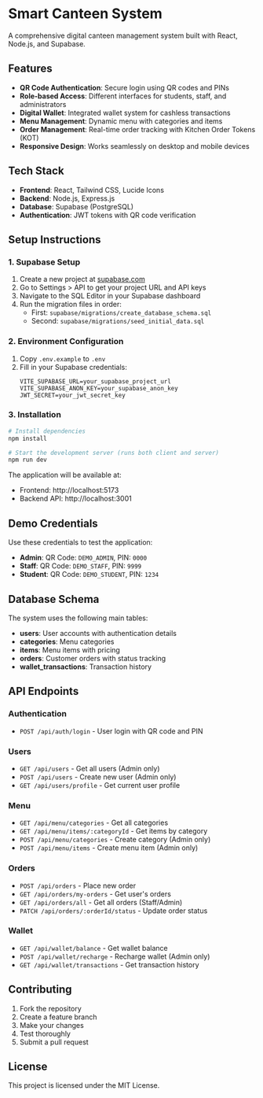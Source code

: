# Smart Canteen System

A comprehensive digital canteen management system built with React, Node.js, and Supabase.

## Features

- **QR Code Authentication**: Secure login using QR codes and PINs
- **Role-based Access**: Different interfaces for students, staff, and administrators
- **Digital Wallet**: Integrated wallet system for cashless transactions
- **Menu Management**: Dynamic menu with categories and items
- **Order Management**: Real-time order tracking with Kitchen Order Tokens (KOT)
- **Responsive Design**: Works seamlessly on desktop and mobile devices

## Tech Stack

- **Frontend**: React, Tailwind CSS, Lucide Icons
- **Backend**: Node.js, Express.js
- **Database**: Supabase (PostgreSQL)
- **Authentication**: JWT tokens with QR code verification

## Setup Instructions

### 1. Supabase Setup

1. Create a new project at [supabase.com](https://supabase.com)
2. Go to Settings > API to get your project URL and API keys
3. Navigate to the SQL Editor in your Supabase dashboard
4. Run the migration files in order:
   - First: `supabase/migrations/create_database_schema.sql`
   - Second: `supabase/migrations/seed_initial_data.sql`

### 2. Environment Configuration

1. Copy `.env.example` to `.env`
2. Fill in your Supabase credentials:
   ```
   VITE_SUPABASE_URL=your_supabase_project_url
   VITE_SUPABASE_ANON_KEY=your_supabase_anon_key
   JWT_SECRET=your_jwt_secret_key
   ```

### 3. Installation

```bash
# Install dependencies
npm install

# Start the development server (runs both client and server)
npm run dev
```

The application will be available at:
- Frontend: http://localhost:5173
- Backend API: http://localhost:3001

## Demo Credentials

Use these credentials to test the application:

- **Admin**: QR Code: `DEMO_ADMIN`, PIN: `0000`
- **Staff**: QR Code: `DEMO_STAFF`, PIN: `9999`
- **Student**: QR Code: `DEMO_STUDENT`, PIN: `1234`

## Database Schema

The system uses the following main tables:

- **users**: User accounts with authentication details
- **categories**: Menu categories
- **items**: Menu items with pricing
- **orders**: Customer orders with status tracking
- **wallet_transactions**: Transaction history

## API Endpoints

### Authentication
- `POST /api/auth/login` - User login with QR code and PIN

### Users
- `GET /api/users` - Get all users (Admin only)
- `POST /api/users` - Create new user (Admin only)
- `GET /api/users/profile` - Get current user profile

### Menu
- `GET /api/menu/categories` - Get all categories
- `GET /api/menu/items/:categoryId` - Get items by category
- `POST /api/menu/categories` - Create category (Admin only)
- `POST /api/menu/items` - Create menu item (Admin only)

### Orders
- `POST /api/orders` - Place new order
- `GET /api/orders/my-orders` - Get user's orders
- `GET /api/orders/all` - Get all orders (Staff/Admin)
- `PATCH /api/orders/:orderId/status` - Update order status

### Wallet
- `GET /api/wallet/balance` - Get wallet balance
- `POST /api/wallet/recharge` - Recharge wallet (Admin only)
- `GET /api/wallet/transactions` - Get transaction history

## Contributing

1. Fork the repository
2. Create a feature branch
3. Make your changes
4. Test thoroughly
5. Submit a pull request

## License

This project is licensed under the MIT License.